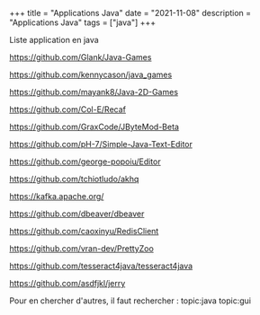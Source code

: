 +++
title = "Applications Java"
date = "2021-11-08"
description = "Applications Java"
tags = ["java"]
+++

Liste application en java

https://github.com/Glank/Java-Games

https://github.com/kennycason/java_games

https://github.com/mayank8/Java-2D-Games

https://github.com/Col-E/Recaf

https://github.com/GraxCode/JByteMod-Beta

https://github.com/pH-7/Simple-Java-Text-Editor

https://github.com/george-popoiu/Editor

https://github.com/tchiotludo/akhq

https://kafka.apache.org/

https://github.com/dbeaver/dbeaver

https://github.com/caoxinyu/RedisClient

https://github.com/vran-dev/PrettyZoo

https://github.com/tesseract4java/tesseract4java

https://github.com/asdfjkl/jerry

Pour en chercher d'autres, il faut rechercher :
topic:java topic:gui

